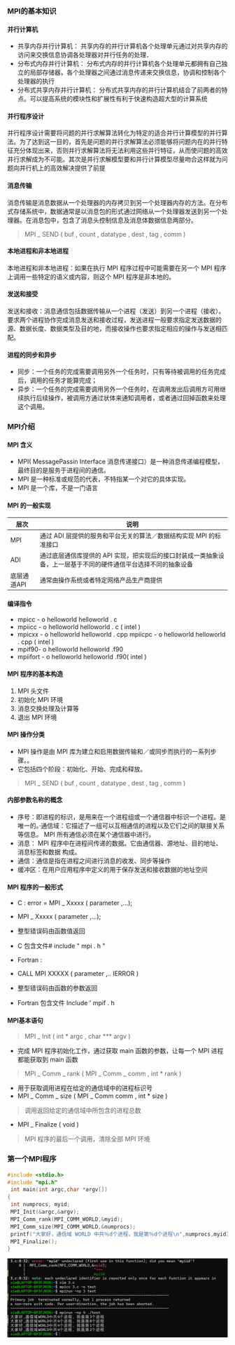 ### MPI的基本知识
#### 并行计算机
- 共享内存并行计算机：
共享内存的并行计算机各个处理单元通过对共享内存的访问来交换信息协调各处理器对并行任务的处理．
- 分布式内存并行计算机：
分布式内存的并行计算机各个处理单元都拥有自己独立的局部存储器，各个处理器之间通过消息传递来交换信息，协调和控制各个处理器的执行
- 分布式共享内存并行计算机：
分布式共享内存的并行计算机结合了前两者的特点。可以提高系统的模块性和扩展性有利于快速构造超大型的计算系统

#### 并行程序设计
并行程序设计需要将问题的并行求解算法转化为特定的适合并行计算模型的并行算法。为了达到这一目的，首先是问题的并行求解算法必须能够将问题内在的并行特征充分体现出来，否则并行求解算法将无法利用这些并行特征，从而使问题的高效并行求解成为不可能。其次是并行求解模型要和并行计算模型尽量吻合这样就为问题向并行机上的高效解决提供了前提

#### 消息传输
消息传输是消息数据从一个处理器的内存拷贝到另一个处理器内存的方法。在分布式存储系统中，数据通常是以消息包的形式通过网络从一个处理器发送到另一个处理器。在消息包中，包含了消息头控制信息及消息体数据信息两部分。
> MPI _ SEND ( buf , count , datatype , dest , tag , comm )

#### 本地进程和非本地进程 
本地进程和非本地进程：如果在执行 MPI 程序过程中可能需要在另一个 MPI 程序上调用一些特定的语义或内容，则这个 MPI 程序是非本地的。

#### 发送和接受
发送和接收：消息通信包括数据传输从一个进程（发送）到另一个进程（接收）。要求两个进程协作完成消息发送和接收过程，发送进程一般要求指定发送数据的源、数据长度、数据类型及目的地，而接收操作也要求指定相应的操作与发送相匹配。

#### 进程的同步和异步
- 同步：一个任务的完成需要调用另外一个任务时，只有等待被调用的任务完成后，调用的任务才能算完成；
- 异步：一个任务的完成需要调用另外一个任务时，在调用发出后调用方可用继续执行后续操作，被调用方通过状体来通知调用者，或者通过回掉函数来处理这个调用。

### MPI介绍
#### MPI 含义

- MPI( MessagePassin Interface 消息传递接口）是一种消息传递编程模型，最终目的是服务于进程间的通信。
- MPI 是一种标准或规范的代表，不特指某一个对它的具体实现。
- MPI 是一个库，不是一门语言

#### MPI 的一般实现

|层次|说明|
|------|------|
| MPI| 通过 ADI 层提供的服务和平台无关的算法／数据结构实现 MPI 的标准接口|
| ADI| 通过底层通信库提供的 API 实现，把实现后的接口封装成一类抽象设备，上一层基于不同的硬件通信平台选择不同的抽象设备|
|底层通道API| 通常由操作系统或者特定网络产品生产商提供|

#### 编译指令
- mpicc - o helloworld helloworld . c 
- mpiicc - o helloworld helloworld . c ( intel )
- mpicxx - o helloworld helloworld . cpp mpiicpc - o helloworld helloworld . cpp ( intel )
- mpif90- o helloworld helloworld .f90
- mpiifort - o helloworld helloworld .f90( intel )

#### MPI 程序的基本构造
1. MPI 头文件
2. 初始化 MPI 环境
3. 消息交换处理及计算等
4. 退出 MPI 环境

#### MPI 操作分类
- MPI 操作是由 MPI 库为建立和启用数据传输和／或同步而执行的一系列步骤。。
- 它包括四个阶段：初始化、开始、完成和释放。
> MPI _ SEND ( buf , count , datatype , dest , tag , comm )

#### 内部参数名称的概念
- 序号：即进程的标识，是用来在一个进程组或一个通信器中标识一个进程。是唯一的。·通信域：它描述了一组可以互相通信的进程以及它们之间的联接关系等信息。 MPI 所有通信必须在某个通信器中进行。
- 消息： MPI 程序中在进程间传递的数据。它由通信器、源地址、目的地址、消息标签和数据
构成。
- 通信：通信是指在进程之间进行消息的收发、同步等操作
- 缓冲区：在用户应用程序中定义的用于保存发送和接收数据的地址空间

#### MPI 程序的一般形式
- C : error = MPI _ Xxxxx ( parameter ,...);
- MPI _ Xxxxx ( parameter ,...);
- 整型错误码由函数值返回
- C 包含文件# include " mpi . h "

- Fortran :
- CALL MPI XXXXX ( parameter ,.. IERROR )
- 整型错误码由函数的参数返回 
- Fortran 包含文件 Include ' mpif . h 

#### MPI基本语句
> MPI _ Init ( int * argc , char *** argv )
- 完成 MPI 程序初始化工作，通过获取 main 函数的参数，让每一个 MPI 进程都能获取到 main 函数
> MPI _ Comm _ rank ( MPI _ Comm _ comm , int * rank )
- 用于获取调用进程在给定的通信域中的进程标识号
- MPI _ Comm _ size ( MPI _ Comm comm , int * size )
> 调用返回给定的通信域中所包含的进程总数
- MPI _ Finalize ( void )
> MPI 程序的最后一个调用，清除全部 MPI 环境

### 第一个MPI程序
```c
#include <stdio.h>
#include "mpi.h"
 int main(int argc,char *argv[])
{
 int numprocs, myid;
 MPI_Init(&argc,&argv);
 MPI_Comm_rank(MPI_COMM_WORLD,&myid);
 MPI_Comm_size(MPI_COMM_WORLD,&numprocs);
 printf("大家好，通信域 WORLD 中共％d个进程，我是第％d个进程\n",numprocs,myid);
 MPI_Finalize();
}
```
![如图](image.png)

